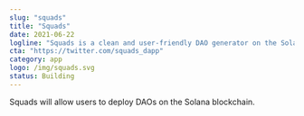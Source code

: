 ```yaml
---
slug: "squads"
title: "Squads"
date: 2021-06-22
logline: "Squads is a clean and user-friendly DAO generator on the Solana blockchain which allows users to create DAOs via a simple user flow, similar to creating a group chat on Telegram or a server on Discord."
cta: "https://twitter.com/squads_dapp"
category: app
logo: /img/squads.svg
status: Building
---
```


Squads will allow users to deploy DAOs on the Solana blockchain.
